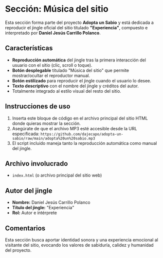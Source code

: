 # Sección: Música del sitio

Esta sección forma parte del proyecto **Adopta un Sabio** y está dedicada a reproducir el jingle oficial del sitio titulado **"Experiencia"**, compuesto e interpretado por **Daniel Jesús Carrillo Polanco**.

## Características

* **Reproducción automática** del jingle tras la primera interacción del usuario con el sitio (clic, scroll o toque).
* **Botón desplegable** titulado "Música del sitio" que permite mostrar/ocultar el reproductor manual.
* **Botón estilizado** para reproducir el jingle cuando el usuario lo desee.
* **Texto descriptivo** con el nombre del jingle y créditos del autor.
* Totalmente integrado al estilo visual del resto del sitio.

## Instrucciones de uso

1. Inserta este bloque de código en el archivo principal del sitio HTML donde quieras mostrar la sección.
2. Asegúrate de que el archivo MP3 esté accesible desde la URL especificada:
   `https://github.com/dajecapo/adopta-un-sabio/raw/main/adopta%20un%20sabio.mp3`
3. El script incluido maneja tanto la reproducción automática como manual del jingle.

## Archivo involucrado

* `index.html` (o archivo principal del sitio web)

## Autor del jingle

* **Nombre:** Daniel Jesús Carrillo Polanco
* **Título del jingle:** "Experiencia"
* **Rol:** Autor e intérprete

## Comentarios

Esta sección busca aportar identidad sonora y una experiencia emocional al visitante del sitio, evocando los valores de sabiduría, calidez y humanidad del proyecto.
